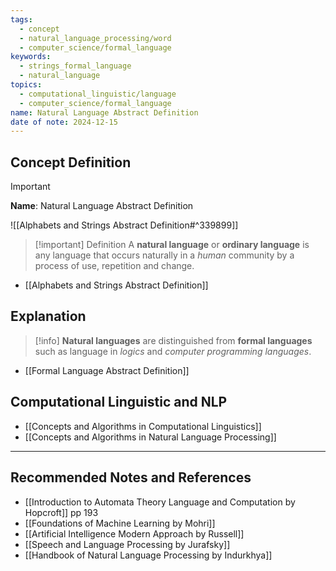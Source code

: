 ```yaml
---
tags:
  - concept
  - natural_language_processing/word
  - computer_science/formal_language
keywords:
  - strings_formal_language
  - natural_language
topics:
  - computational_linguistic/language
  - computer_science/formal_language
name: Natural Language Abstract Definition
date of note: 2024-12-15
---
```


## Concept Definition

>[!important]
>**Name**: Natural Language Abstract Definition

![[Alphabets and Strings Abstract Definition#^339899]]

>[!important] Definition
>A **natural language** or **ordinary language** is any language that occurs naturally in a *human* community by a process of use, repetition and change.

- [[Alphabets and Strings Abstract Definition]]




## Explanation

>[!info]
>**Natural languages** are distinguished from **formal languages** such as language in *logics* and *computer programming languages*.

- [[Formal Language Abstract Definition]]


## Computational Linguistic and NLP

- [[Concepts and Algorithms in Computational Linguistics]]
- [[Concepts and Algorithms in Natural Language Processing]]



-----------
##  Recommended Notes and References




- [[Introduction to Automata Theory Language and Computation by Hopcroft]] pp 193
- [[Foundations of Machine Learning by Mohri]]
- [[Artificial Intelligence Modern Approach by Russell]]
- [[Speech and Language Processing by Jurafsky]]
- [[Handbook of Natural Language Processing by Indurkhya]]
